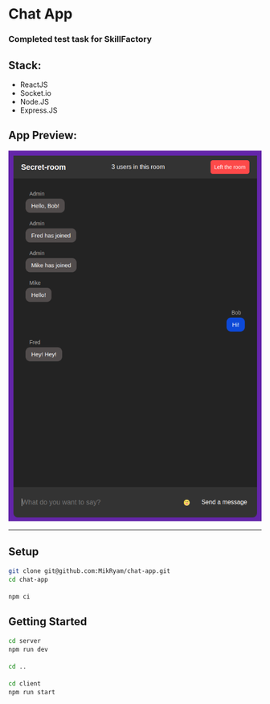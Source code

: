 # Chat App

### Completed test task for SkillFactory 


## Stack:
- ReactJS
- Socket.io 
- Node.JS
- Express.JS


## App Preview:

![Chat App](./preview_images/appPreview.png "Chat App Preview")

---

## Setup

```bash
git clone git@github.com:MikRyam/chat-app.git
cd chat-app

npm ci
```

## Getting Started

```bash
cd server
npm run dev

cd ..

cd client
npm run start
```
